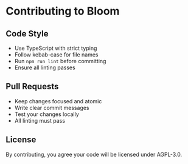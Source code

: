 # Contributing to Bloom

## Code Style

- Use TypeScript with strict typing
- Follow kebab-case for file names
- Run `npm run lint` before committing
- Ensure all linting passes

## Pull Requests

- Keep changes focused and atomic
- Write clear commit messages
- Test your changes locally
- All linting must pass

## License

By contributing, you agree your code will be licensed under AGPL-3.0.